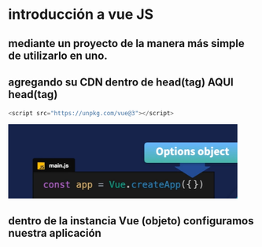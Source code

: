 # introducción a vue JS

## mediante un proyecto de la manera más simple de utilizarlo en uno.

## agregando su CDN dentro de head(tag) AQUI head(tag)

```c
<script src="https://unpkg.com/vue@3"></script>
```

<img src="./assets/images/config.png" />

## dentro de la instancia Vue (objeto) configuramos nuestra aplicación

